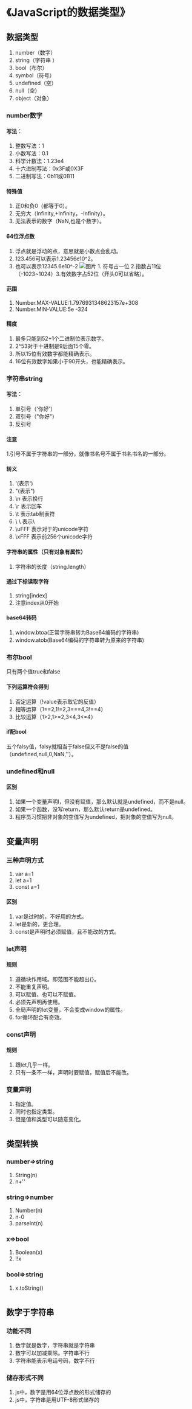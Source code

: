 # 《JavaScript的数据类型》
## 数据类型
1. number（数字）
2. string（字符串 ）
3. bool（布尔）
4. symbol（符号）
5. undefined（空）
6. null（空）
7. object（对象）
### number数字
#### 写法：
1. 整数写法：1
2. 小数写法：0.1
3. 科学计数法：1.23e4
4. 十六进制写法：0x3F或0X3F
5. 二进制写法：0b11或0B11
#### 特殊值
1. 正0和负0（都等于0）。
2. 无穷大（Infinity,+Infinity，-Infinity）。
3. 无法表示的数字（NaN,也是个数字）。
#### 64位浮点数
1. 浮点就是浮动的点，意思就是小数点会乱动。
2. 123.456可以表示1.23456e10^2。
3. 也可以表示12345.6e10^-2
![图片](3.png) 1. 符号占一位 2.指数占11位（-1023~1024）3.有效数字占52位（开头0可以省略）。
#### 范围
1. Number.MAX-VALUE:1.7976931348623157e+308
2. Number.MIN-VALUE:5e -324
#### 精度
1. 最多只能到52+1个二进制位表示数字。
2. 2^53对于十进制是9后面15个零。
3. 所以15位有效数字都能精确表示。
4. 16位有效数字如果小于90开头，也能精确表示。
### 字符串string
#### 写法：
1. 单引号（'你好'）
2. 双引号（"你好"）
3. 反引号
#### 注意
1.引号不属于字符串的一部分，就像书名号不属于书名书名的一部分。
#### 转义
1. \'(表示')
2. \"(表示")
3. \n 表示换行
4. \r 表示回车
5. \t 表示tab制表符
6. \ \ 表示\
7. \uFFF 表示对于的unicode字符
8. \xFFF 表示前256个unicode字符
#### 字符串的属性（只有对象有属性）
1. 字符串的长度（string.length）
#### 通过下标读取字符
1. string[index]
2. 注意index从0开始
#### base64转码
1. window.btoa(正常字符串转为Base64编码的字符串)
2. window.atob(Base64编码的字符串转为原来的字符串)
### 布尔bool
只有两个值true和false
#### 下列运算符会得到
1. 否定运算（!value表示取它的反值）
2. 相等运算（1==2,1!=2,3===4,3!==4）
3. 比较运算（1>2,1>=2,3<4,3<=4）
#### if配bool
 五个falsy值，falsy就相当于false但又不是false的值（undefined,null,0,NaN,''）。
### undefined和null
#### 区别
1. 如果一个变量声明l，但没有赋值，那么默认就是undefined，而不是null。
2. 如果一个函数，没写return，那么默认return是undefined。
3. 程序员习惯把非对象的空值写为undefined，把对象的空值写为null。
#
## 变量声明
### 三种声明方式
1. var a=1
2. let a=1
3. const a=1
#### 区别
1. var是过时的，不好用的方式。
2. let是新的，更合理。
3. const是声明时必须赋值，且不能改的方式。
### let声明
#### 规则
1. 遵循块作用域。即范围不能超出{}。
2. 不能重复声明。
3. 可以赋值，也可以不赋值。
4. 必须先声明再使用。
5. 全局声明的let变量，不会变成window的属性。
6. for循环配合有奇效。  
### const声明
#### 规则
1. 跟let几乎一样。
2. 只有一条不一样，声明时要赋值，赋值后不能改。
### 变量声明
1. 指定值。
2. 同时也指定类型。
3. 但是值和类型可以随意变化。
#
## 类型转换
### number=>string
1. String(n)
2. n+''
### string=>number
1. Number(n)
2. n-0
3. parseInt(n)
### x=>bool
1. Boolean(x)
2. !!x
### bool=>string
1. x.toString()
#
## 数字于字符串
### 功能不同
1. 数字就是数字，字符串就是字符串
2. 数字可以加减乘除。字符串不行
3. 字符串能表示电话号码，数字不行
### 储存形式不同
1. js中，数字是用64位浮点数的形式储存的
2. js中，字符串是用UTF-8形式储存的
   

